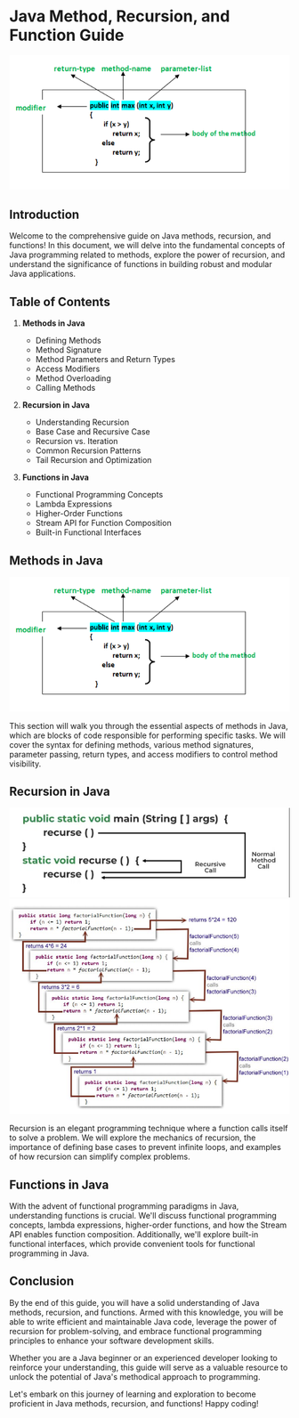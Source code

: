 # Java Method, Recursion, and Function Guide

![Java Methods](https://github.com/kmajhi/java/blob/main/problem%20solutions%20CHW_35/methods-in-java.png)

## Introduction

Welcome to the comprehensive guide on Java methods, recursion, and functions! In this document, we will delve into the fundamental concepts of Java programming related to methods, explore the power of recursion, and understand the significance of functions in building robust and modular Java applications.

## Table of Contents

1. **Methods in Java**
    - Defining Methods
    - Method Signature
    - Method Parameters and Return Types
    - Access Modifiers
    - Method Overloading
    - Calling Methods

2. **Recursion in Java**
    - Understanding Recursion
    - Base Case and Recursive Case
    - Recursion vs. Iteration
    - Common Recursion Patterns
    - Tail Recursion and Optimization

3. **Functions in Java**
    - Functional Programming Concepts
    - Lambda Expressions
    - Higher-Order Functions
    - Stream API for Function Composition
    - Built-in Functional Interfaces

## Methods in Java
![Java Methods](https://github.com/kmajhi/java/blob/main/problem%20solutions%20CHW_35/methods-in-java.png)


This section will walk you through the essential aspects of methods in Java, which are blocks of code responsible for performing specific tasks. We will cover the syntax for defining methods, various method signatures, parameter passing, return types, and access modifiers to control method visibility.

## Recursion in Java
![Java Methods](https://github.com/kmajhi/java/blob/main/problem%20solutions%20CHW_35/recursion.png)
![Java Methods](https://github.com/kmajhi/java/blob/main/problem%20solutions%20CHW_35/java-recursion-factorial-function.jpg)

Recursion is an elegant programming technique where a function calls itself to solve a problem. We will explore the mechanics of recursion, the importance of defining base cases to prevent infinite loops, and examples of how recursion can simplify complex problems.

## Functions in Java

With the advent of functional programming paradigms in Java, understanding functions is crucial. We'll discuss functional programming concepts, lambda expressions, higher-order functions, and how the Stream API enables function composition. Additionally, we'll explore built-in functional interfaces, which provide convenient tools for functional programming in Java.

## Conclusion

By the end of this guide, you will have a solid understanding of Java methods, recursion, and functions. Armed with this knowledge, you will be able to write efficient and maintainable Java code, leverage the power of recursion for problem-solving, and embrace functional programming principles to enhance your software development skills.

Whether you are a Java beginner or an experienced developer looking to reinforce your understanding, this guide will serve as a valuable resource to unlock the potential of Java's methodical approach to programming.

Let's embark on this journey of learning and exploration to become proficient in Java methods, recursion, and functions! Happy coding!

